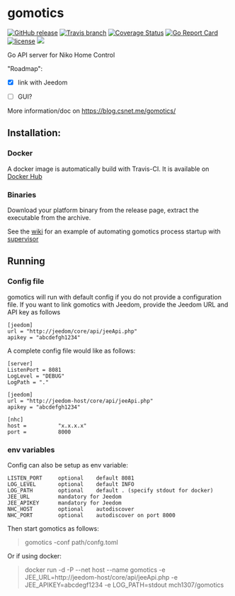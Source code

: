 # gomotics

[![GitHub release](https://img.shields.io/github/release/mch1307/gomotics.svg)](https://github.com/mch1307/gomotics/releases)
[![Travis branch](https://img.shields.io/travis/mch1307/gomotics/master.svg)](https://travis-ci.org/mch1307/gomotics)
[![Coverage Status](https://coveralls.io/repos/github/mch1307/gomotics/badge.svg?branch=master)](https://coveralls.io/github/mch1307/gomotics?branch=master)
[![Go Report Card](https://goreportcard.com/badge/mch1307/gomotics)](http://goreportcard.com/report/mch1307/gomotics)
[![license](https://img.shields.io/github/license/mch1307/gomotics.svg)](https://github.com/mch1307/gomotics/blob/master/LICENSE.md) [![](https://images.microbadger.com/badges/image/mch1307/gomotics.svg)](https://microbadger.com/images/mch1307/gomotics "Get your own image badge on microbadger.com")

Go API server for Niko Home Control

"Roadmap": 

- [X] link with Jeedom
- [ ] GUI?


More information/doc on https://blog.csnet.me/gomotics/

## Installation:

### Docker

A docker image is automatically build with Travis-CI. It is available on [Docker Hub](https://hub.docker.com/r/mch1307/gomotics/)

### Binaries

Download your platform binary from the release page, extract the executable from the archive. 

See the [wiki](https://github.com/mch1307/gomotics/wiki) for an example of automating gomotics process startup with [supervisor](http://supervisord.org/)

## Running
### Config file
gomotics will run with default config if you do not provide a configuration file. If you want to link gomotics with Jeedom, provide the Jeedom URL and API key as follows

```
[jeedom]
url = "http://jeedom/core/api/jeeApi.php"
apikey = "abcdefgh1234"
```
A complete config file would like as follows:

``` 
[server]
ListenPort = 8081
LogLevel = "DEBUG"
LogPath = "."

[jeedom]
url = "http://jeedom-host/core/api/jeeApi.php"
apikey = "abcdefgh1234"

[nhc]
host =          "x.x.x.x"
port =          8000

```
### env variables

Config can also be setup as env variable:

```
LISTEN_PORT     optional    default 8081
LOG_LEVEL       optional    default INFO
LOG_PATH        optional    default . (specify stdout for docker)
JEE_URL         mandatory for Jeedom
JEE_APIKEY      mandatory for Jeedom
NHC_HOST        optional    autodiscover
NHC_PORT        optional    autodiscover on port 8000
```
Then start gomotics as follows:

> gomotics -conf path/confg.toml

Or if using docker:

> docker run -d -P --net host --name gomotics -e JEE_URL=http://jeedom-host/core/api/jeeApi.php -e JEE_APIKEY=abcdegf1234 -e LOG_PATH=stdout mch1307/gomotics